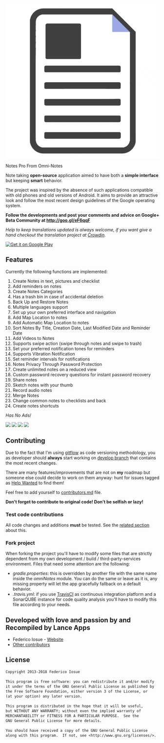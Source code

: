  ![icon](assets/icon.png)

Notes Pro From Omni-Notes

Note taking <b>open-source</b> application aimed to have both a <b>simple interface</b> but keeping <b>smart</b> behavior.

The project was inspired by the absence of such applications compatible with old phones and old versions of Android. It aims to provide an attractive look and follow the most recent design guidelines of the Google operating system.

**Follow the developments and post your comments and advice on Google+ Beta Community at http://goo.gl/eF6qqF**

*Help to keep translations updated is always welcome, if you want give a hand checkout the translation project at [Crowdin][2].*

<a href="https://https://play.google.com/store/apps/details?id=com.lancenotes.app" target="_blank">
<img src="https://play.google.com/intl/en_us/badges/images/generic/en-play-badge.png" alt="Get it on Google Play" height="90"/></a>

## Features

Currently the following functions are implemented:

1. Create Notes in text, pictures and checklist 
2. Add reminders on notes
3. Create Notes Categories 
4. Has a trash bin in case of accidental deletion 
5. Back Up and Restore Notes 
6. Multiple languages support
7. Set up your own preferred interface and navigation 
8. Add Map Location to notes
9. Add Automatic Map Location to notes
10. Sort Notes By Title, Creation Date, Last Modified Date and Reminder Date
11. Add Videos to Notes 
12. Supports swipe action (swipe through notes and swipe to trash) 
13. Set your preferred notification tones for reminders
14. Supports Vibration Notification
15. Set reminder intervals for notifications
16. Notes Privacy Through Password Protection
17. Create unlimited notes on a reduced view
18. Custom password recovery questions for instant password recovery 
19. Share notes
20. Sketch notes with your thumb
21. Record audio notes
22. Merge Notes
23. Change common notes to checklists and back
24. Create notes shortcuts

*Has No Ads*/

![](https://raw.githubusercontent.com/federicoiosue/Omni-Notes/fastlane/metadata/android/en-US/images/phoneScreenshots/02.png)
![](https://raw.githubusercontent.com/federicoiosue/Omni-Notes/fastlane/metadata/android/en-US/images/phoneScreenshots/03.png)
![](https://raw.githubusercontent.com/federicoiosue/Omni-Notes/fastlane/metadata/android/en-US/images/phoneScreenshots/04.png)
![](https://raw.githubusercontent.com/federicoiosue/Omni-Notes/fastlane/metadata/android/en-US/images/phoneScreenshots/05.png)

## Contributing

Due to the fact that I'm using [gitflow](https://github.com/nvie/gitflow) as code versioning methodology, you as developer should **always** start working on [develop branch](https://github.com/federicoiosue/Omni-Notes/tree/develop) that contains the most recent changes.

There are many features/improvements that are not on **my** roadmap but someone else could decide to work on them anyway: hunt for issues tagged as [Help Wanted](https://github.com/federicoiosue/Omni-Notes/issues?utf8=✓&q=label%3A"Help+wanted") to find them!

Feel free to add yourself to [contributors.md](https://github.com/federicoiosue/Omni-Notes/blob/develop/contributors.md) file.

**Don't forget to contribute to original code! Don't be selfish or lazy!**

### Test code contributions

All code changes and additions **must** be tested.
See the [related section](#test) about this.

### Fork project

When forking the project you'll have to modify some files that are strictly dependent from my own development / build / third-party-services environment. Files that need some attention are the following:

- *gradle.properties*: this is overridden by another file with the same name inside the *omniNotes* module. You can do the same or leave as it is, any missing property will let the app gracefully fallback on a default behavior.
- *.travis.yml*: if you use [TravisCI](https://travis-ci.org/) as continuous integration platform and a SonarQUBE instance for code quality analysis you'll have to modify this file according to your needs.

## Developed with love and passion by and Recompiled by Lance Apps


* Federico Iosue - [Website](https://federico.iosue.it)
* [Other contributors](https://github.com/federicoiosue/Omni-Notes/blob/master/https://github.com/federicoiosue/Omni-Notes/blob/master/CONTRIBUTORS.md)



## License


    Copyright 2013-2018 Federico Iosue
    
    This program is free software: you can redistribute it and/or modify
    it under the terms of the GNU General Public License as published by
    the Free Software Foundation, either version 3 of the License, or
    (at your option) any later version.
    
    This program is distributed in the hope that it will be useful,
    but WITHOUT ANY WARRANTY; without even the implied warranty of
    MERCHANTABILITY or FITNESS FOR A PARTICULAR PURPOSE.  See the
    GNU General Public License for more details.
    
    You should have received a copy of the GNU General Public License
    along with this program.  If not, see <http://www.gnu.org/licenses/>.


[2]: https://crowdin.net/project/omni-notes/
[2]: https://crowdin.net/project/omni-notes/
